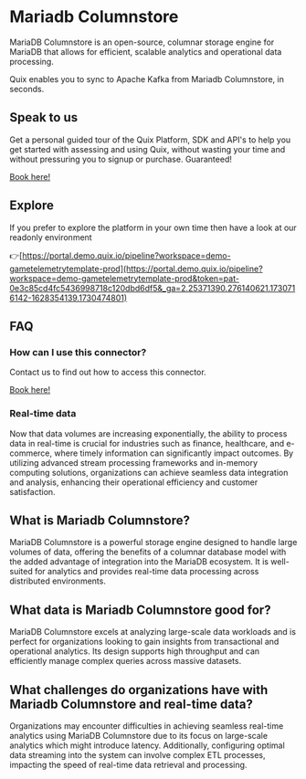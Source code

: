 <!--[tech-name]-->
# Mariadb Columnstore

<!--[blurb-about-tech]-->
MariaDB Columnstore is an open-source, columnar storage engine for MariaDB that allows for efficient, scalable analytics and operational data processing.

Quix enables you to sync to Apache Kafka <span id="to_or_from">from</span> <span id="techname">Mariadb Columnstore</span>, in seconds.

## Speak to us

Get a personal guided tour of the Quix Platform, SDK and API's to help you get started with assessing and using Quix, without wasting your time and without pressuring you to signup or purchase. Guaranteed!

[Book here!](https://share.hsforms.com/1iW0TmZzKQMChk0lxd_tGiw4yjw2?__hstc=175542013.19c333c2ae8002be5fbc6a17a447e442.1730474801833.1730474801833.1730716142494.2&__hssc=175542013.2.1730716142494&__hsfp=3927774151)


## Explore

If you prefer to explore the platform in your own time then have a look at our readonly environment

👉[https://portal.demo.quix.io/pipeline?workspace=demo-gametelemetrytemplate-prod](https://portal.demo.quix.io/pipeline?workspace=demo-gametelemetrytemplate-prod&token=pat-0e3c85cd4fc5436998718c120dbd6df5&_ga=2.25371390.276140621.1730716142-1628354139.1730474801)


## FAQ 

### How can I use this connector?

Contact us to find out how to access this connector.

[Book here!](https://share.hsforms.com/1iW0TmZzKQMChk0lxd_tGiw4yjw2?__hstc=175542013.19c333c2ae8002be5fbc6a17a447e442.1730474801833.1730474801833.1730716142494.2&__hssc=175542013.2.1730716142494&__hsfp=3927774151)

### Real-time data

Now that data volumes are increasing exponentially, the ability to process data in real-time is crucial for industries such as finance, healthcare, and e-commerce, where timely information can significantly impact outcomes. By utilizing advanced stream processing frameworks and in-memory computing solutions, organizations can achieve seamless data integration and analysis, enhancing their operational efficiency and customer satisfaction.

## What is <span id="techname">Mariadb Columnstore</span>?

<!--[tech-seo-text]-->
MariaDB Columnstore is a powerful storage engine designed to handle large volumes of data, offering the benefits of a columnar database model with the added advantage of integration into the MariaDB ecosystem. It is well-suited for analytics and provides real-time data processing across distributed environments.

## What data is <span id="techname">Mariadb Columnstore</span> good for?

<!--[tech-data-seo-text]-->
MariaDB Columnstore excels at analyzing large-scale data workloads and is perfect for organizations looking to gain insights from transactional and operational analytics. Its design supports high throughput and can efficiently manage complex queries across massive datasets.

## What challenges do organizations have with <span id="techname">Mariadb Columnstore</span> and real-time data?

<!--[tech-challenges-seo-text]-->
Organizations may encounter difficulties in achieving seamless real-time analytics using MariaDB Columnstore due to its focus on large-scale analytics which might introduce latency. Additionally, configuring optimal data streaming into the system can involve complex ETL processes, impacting the speed of real-time data retrieval and processing.